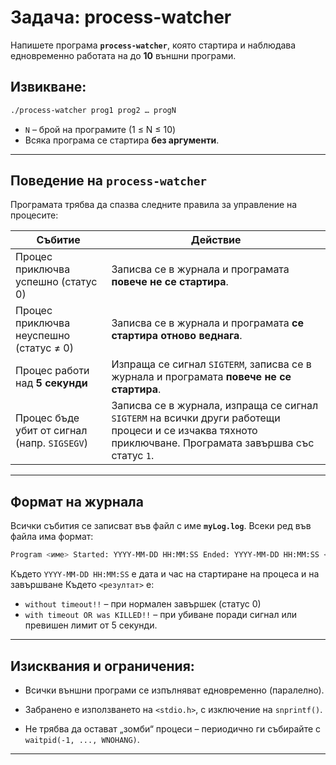 # Задача: **process-watcher**

Напишете програма **`process-watcher`**, която стартира и наблюдава едновременно работата на до **10** външни програми.

## Извикване:

```bash
./process-watcher prog1 prog2 … progN
```

- `N` – брой на програмите (1 ≤ N ≤ 10)
- Всяка програма се стартира **без аргументи**.

---

## Поведение на `process-watcher`

Програмата трябва да спазва следните правила за управление на процесите:

| Събитие | Действие |
|---------|----------|
| Процес приключва успешно (статус 0) | Записва се в журнала и програмата **повече не се стартира**. |
| Процес приключва неуспешно (статус ≠ 0) | Записва се в журнала и програмата **се стартира отново веднага**. |
| Процес работи над **5 секунди** | Изпраща се сигнал `SIGTERM`, записва се в журнала и програмата **повече не се стартира**. |
| Процес бъде убит от сигнал (напр. `SIGSEGV`) | Записва се в журнала, изпраща се сигнал `SIGTERM` на всички други работещи процеси и се изчаква тяхното приключване. Програмата завършва със статус `1`. |

---

## Формат на журнала

Всички събития се записват във файл с име **`myLog.log`**. Всеки ред във файла има формат:

```bash
Program <име> Started: YYYY-MM-DD HH:MM:SS Ended: YYYY-MM-DD HH:MM:SS <резултат>
```
Където `YYYY-MM-DD HH:MM:SS` е дата и час на стартиране на процеса и на завършване
Където `<резултат>` е:

- `without timeout!!` – при нормален завършек (статус 0)
- `with timeout OR was KILLED!!` – при убиване поради сигнал или превишен лимит от 5 секунди.

---

## Изисквания и ограничения:

- Всички външни програми се изпълняват едновременно (паралелно).
- Забранено е използването на `<stdio.h>`, с изключение на `snprintf()`.

- Не трябва да остават „зомби“ процеси – периодично ги събирайте с `waitpid(-1, ..., WNOHANG)`.

---  
